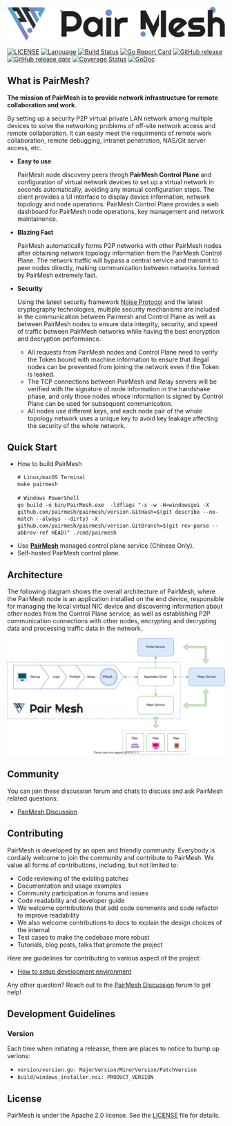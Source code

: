 ![](docs/images/logo.svg)

[![LICENSE](https://img.shields.io/github/license/pairmesh/pairmesh.svg)](https://github.com/pairmesh/pairmesh/blob/master/LICENSE)
[![Language](https://img.shields.io/badge/Language-Go-blue.svg)](https://golang.org/)
[![Build Status](https://github.com/pairmesh/pairmesh/actions/workflows/build.yml/badge.svg)](https://github.com/pairmesh/pairmesh/actions/workflows/build.yml)
[![Go Report Card](https://goreportcard.com/badge/github.com/pairmesh/pairmesh)](https://goreportcard.com/report/github.com/pairmesh/pairmesh)
[![GitHub release](https://img.shields.io/github/tag/pairmesh/pairmesh.svg?label=release)](https://github.com/pairmesh/pairmesh/releases)
[![GitHub release date](https://img.shields.io/github/release-date/pairmesh/pairmesh)](https://github.com/pairmesh/pairmesh/releases)
[![Coverage Status](https://codecov.io/gh/pairmesh/pairmesh/branch/master/graph/badge.svg)](https://codecov.io/gh/pairmesh/pairmesh)
[![GoDoc](https://img.shields.io/badge/Godoc-reference-blue.svg)](https://godoc.org/github.com/pairmesh/pairmesh)

## What is PairMesh?

__The mission of PairMesh is to provide network infrastructure for remote collaboration and work__.

By setting up a security P2P virtual private LAN network among multiple devices to solve the networking problems of off-site network access and remote collaboration. It can easily meet the requirments of remote work collaboration, remote debugging, intranet penetration, NAS/Git server access, etc.

* **Easy to use**

    PairMesh node discovery peers throgh __PairMesh Control Plane__ and configuration of virtual network devices to set up a virtual network in seconds automatically, avoiding any manual configuration steps. The client provides a UI interface to display device information, network topology and node operations. PairMesh Control Plane provides a web dashboard for PairMesh node operations, key management and network maintainence.

* **Blazing Fast**

    PairMesh automatically forms P2P networks with other PairMesh nodes after obtaining network topology information from the PairMesh Control Plane. The network traffic will bypass a central service and transmit to peer nodes directly, making communication between networks formed by PairMesh extremely fast.

* **Security**

    Using the latest security framework [Noise Protocol](https://noiseprotocol.org/noise.html) and the latest cryptography technologies, multiple security mechanisms are included in the communication between Pairmesh and Control Plane as well as between PairMesh nodes to ensure data integrity, security, and speed of traffic between PairMesh networks while having the best encryption and decryption performance.

    - All requests from PairMesh nodes and Control Plane need to verify the Token bound with machine information to ensure that illegal nodes can be prevented from joining the network even if the Token is leaked.
    - The TCP connections between PairMesh and Relay servers will be verified with the signature of node information in the handshake phase, and only those nodes whose information is signed by Control Plane can be used for subsequent communication.
    - All nodes use different keys, and each node pair of the whole topology network uses a unique key to avoid key leakage affecting the security of the whole network.

## Quick Start

- How to build PairMesh
  ```shell
  # Linux/macOS Terminal
  make pairmesh
  
  # Windows PowerShell
  go build -o bin/PairMesh.exe  -ldflags "-s -w -H=windowsgui -X github.com/pairmesh/pairmesh/version.GitHash=$(git describe --no-match --always --dirty) -X github.com/pairmesh/pairmesh/version.GitBranch=$(git rev-parse --abbrev-ref HEAD)" ./cmd/pairmesh
  ```
- Use **[PairMesh](https://www.pairmesh.com)** managed control plane service (Chinese Only).
- Self-hosted PairMesh control plane.

## Architecture

The following diagram shows the overall architecture of PairMesh, where the PairMesh node is an application installed on the end device, responsible for managing the local virtual NIC device and discovering information about other nodes from the Control Plane service, as well as establishing P2P communication connections with other nodes, encrypting and decrypting data and processing traffic data in the network.

![Architecture](./docs/images/architecture.svg)

## Community

You can join these discussion forum and chats to discuss and ask PairMesh related questions:

- [PairMesh Discussion](https://github.com/pairmesh/pairmesh/discussions)

## Contributing

PairMesh is developed by an open and friendly community. Everybody is cordially welcome to join the community and contribute to PairMesh. We value all forms of contributions, including, but not limited to:

- Code reviewing of the existing patches
- Documentation and usage examples
- Community participation in forums and issues
- Code readability and developer guide
- We welcome contributions that add code comments and code refactor to improve readability
- We also welcome contributions to docs to explain the design choices of the internal
- Test cases to make the codebase more robust
- Tutorials, blog posts, talks that promote the project

Here are guidelines for contributing to various aspect of the project:

- [How to setup development environment](docs/guide/dev-guide.md)

Any other question? Reach out to the [PairMesh Discussion](https://github.com/pairmesh/pairmesh/discussions) forum to get help!

## Development Guidelines

### Version
Each time when initiating a releasse, there are places to notice to bump up verions:
* `version/version.go: MajorVersion/MinorVersion/PatchVersion`
* `build/windows_installer.nsi: PRODUCT_VERSION`

## License

PairMesh is under the Apache 2.0 license. See the [LICENSE](./LICENSE) file for details.
